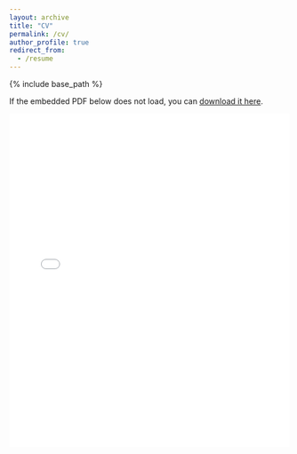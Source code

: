 ```yaml
---
layout: archive
title: "CV"
permalink: /cv/
author_profile: true
redirect_from:
  - /resume
---
```


{% include base_path %}

<html lang="en">
<head>
    <meta charset="UTF-8">
    <meta name="viewport" content="width=device-width, initial-scale=1.0">
    <title>PDF Viewer</title>
    <style>
        .pdf-container {
            width: 100%;
            height: 600px;
        }
    </style>
</head>
<body>
    <p>If the embedded PDF below does not load, you can <a href="https://huakaibubai1991.github.io/files/Xuefang_ZHAO_CV.pdf">download it here</a>.</p>
    <embed src="/files/Xuefang_ZHAO_CV.pdf" type="application/pdf" class="pdf-container">
</body>
</html>
